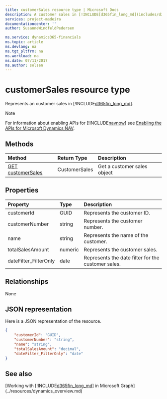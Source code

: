 ```yaml
---
title: customerSales resource type | Microsoft Docs
description: A customer sales in [!INCLUDE[d365fin_long_md](includes/d365fin_long_md.md)].
services: project-madeira
documentationcenter: ''
author: SusanneWindfeldPedersen

ms.service: dynamics365-financials
ms.topic: article
ms.devlang: na
ms.tgt_pltfrm: na
ms.workload: na
ms.date: 07/11/2017
ms.author: solsen
---
```


# customerSales resource type
Represents an customer sales in [!INCLUDE[d365fin_long_md](includes/d365fin_long_md.md)].

> [!NOTE]  
> For information about enabling APIs for [!INCLUDE[navnow](../includes/navnow_md.md)] see [Enabling the APIs for Microsoft Dynamics NAV](../../enabling-apis-for-dynamics-nav.md).

## Methods

| Method            | Return Type |Description               |
|:------------------|:------------|:-------------------------|
|[GET customerSales](../api/dynamics_customerSales_get.md)|CustomerSales|Get a customer sales object|

## Properties
| Property	          | Type  |Description                                       |
|:--------------------|:------|:-------------------------------------------------|
|customerId           |GUID   |Represents the customer ID.                       |
|customerNumber       |string |Represents the customer number.                   |
|name                 |string |Represents the name of the customer.              |
|totalSalesAmount     |numeric|Represents the customer sales.                    |
|dateFilter_FilterOnly|date   |Represents the date filter for the customer sales.|


## Relationships
None

## JSON representation

Here is a JSON representation of the resource.


```json
{
    "customerId": "GUID",
    "customerNumber": "string",
    "name": "string",
    "totalSalesAmount": "decimal",
    "dateFilter_FilterOnly": "date"
}

```
## See also
[Working with [!INCLUDE[d365fin_long_md](includes/d365fin_long_md.md)] in Microsoft Graph](../resources/dynamics_overview.md) 
